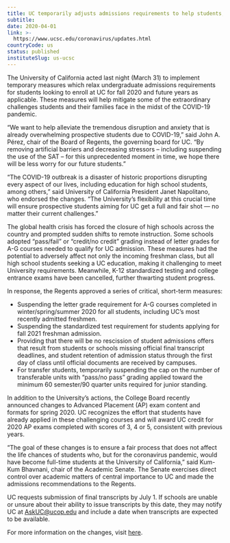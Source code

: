 ```yaml
---
title: UC temporarily adjusts admissions requirements to help students, families in wake of COVID-19
subtitle: 
date: 2020-04-01
link: >-
  https://www.ucsc.edu/coronavirus/updates.html
countryCode: us
status: published
instituteSlug: us-ucsc
---
```

The University of California acted last night (March 31) to implement temporary measures which relax undergraduate admissions requirements for students looking to enroll at UC for fall 2020 and future years as applicable. These measures will help mitigate some of the extraordinary challenges students and their families face in the midst of the COVID-19 pandemic.

“We want to help alleviate the tremendous disruption and anxiety that is already overwhelming prospective students due to COVID-19,” said John A. Pérez, chair of the Board of Regents, the governing board for UC. “By removing artificial barriers and decreasing stressors – including suspending the use of the SAT – for this unprecedented moment in time, we hope there will be less worry for our future students.”

“The COVID-19 outbreak is a disaster of historic proportions disrupting every aspect of our lives, including education for high school students, among others,” said University of California President Janet Napolitano, who endorsed the changes. “The University’s flexibility at this crucial time will ensure prospective students aiming for UC get a full and fair shot — no matter their current challenges.”

The global health crisis has forced the closure of high schools across the country and prompted sudden shifts to remote instruction. Some schools adopted “pass/fail” or “credit/no credit” grading instead of letter grades for A-G courses needed to qualify for UC admission. These measures had the potential to adversely affect not only the incoming freshman class, but all high school students seeking a UC education, making it challenging to meet University requirements. Meanwhile, K-12 standardized testing and college entrance exams have been cancelled, further thwarting student progress.

In response, the Regents approved a series of critical, short-term measures:

  * Suspending the letter grade requirement for A-G courses completed in winter/spring/summer 2020 for all students, including UC’s most recently admitted freshmen.
  * Suspending the standardized test requirement for students applying for fall 2021 freshman admission.
  * Providing that there will be no rescission of student admissions offers that result from students or schools missing official final transcript deadlines, and student retention of admission status through the first day of class until official documents are received by campuses.
  * For transfer students, temporarily suspending the cap on the number of transferable units with “pass/no pass” grading applied toward the minimum 60 semester/90 quarter units required for junior standing.



In addition to the University’s actions, the College Board recently announced changes to Advanced Placement (AP) exam content and formats for spring 2020. UC recognizes the effort that students have already applied in these challenging courses and will award UC credit for 2020 AP exams completed with scores of 3, 4 or 5, consistent with previous years. 

“The goal of these changes is to ensure a fair process that does not affect the life chances of students who, but for the coronavirus pandemic, would have become full-time students at the University of California,” said Kum-Kum Bhavnani, chair of the Academic Senate. The Senate exercises direct control over academic matters of central importance to UC and made the admissions recommendations to the Regents.

UC requests submission of final transcripts by July 1. If schools are unable or unsure about their ability to issue transcripts by this date, they may notify UC at [AskUC@ucop.edu](mailto:AskUC@ucop.edu) and include a date when transcripts are expected to be available.

For more information on the changes, visit [here](http://admission.universityofcalifornia.edu/response-covid-19.html).
